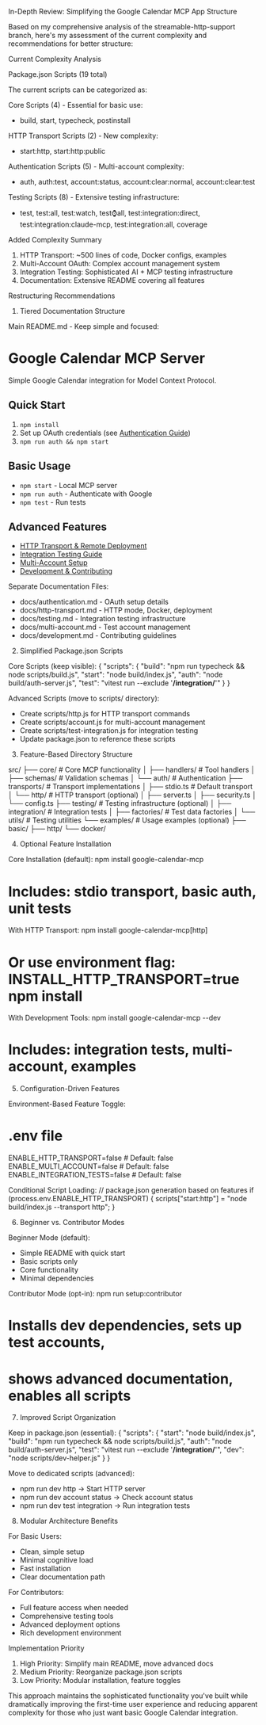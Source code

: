 In-Depth Review: Simplifying the Google Calendar MCP App Structure

  Based on my comprehensive analysis of the streamable-http-support branch, here's my
  assessment of the current complexity and recommendations for better structure:

  Current Complexity Analysis

  Package.json Scripts (19 total)

  The current scripts can be categorized as:

  Core Scripts (4) - Essential for basic use:
  - build, start, typecheck, postinstall

  HTTP Transport Scripts (2) - New complexity:
  - start:http, start:http:public

  Authentication Scripts (5) - Multi-account complexity:
  - auth, auth:test, account:status, account:clear:normal, account:clear:test

  Testing Scripts (8) - Extensive testing infrastructure:
  - test, test:all, test:watch, test:watch:all, test:integration:direct,
  test:integration:claude-mcp, test:integration:all, coverage

  Added Complexity Summary

  1. HTTP Transport: ~500 lines of code, Docker configs, examples
  2. Multi-Account OAuth: Complex account management system
  3. Integration Testing: Sophisticated AI + MCP testing infrastructure
  4. Documentation: Extensive README covering all features

  Restructuring Recommendations

  1. Tiered Documentation Structure

  Main README.md - Keep simple and focused:
  # Google Calendar MCP Server

  Simple Google Calendar integration for Model Context Protocol.

  ## Quick Start
  1. `npm install`
  2. Set up OAuth credentials (see [Authentication Guide](docs/authentication.md))
  3. `npm run auth && npm start`

  ## Basic Usage
  - `npm start` - Local MCP server
  - `npm run auth` - Authenticate with Google
  - `npm test` - Run tests

  ## Advanced Features
  - [HTTP Transport & Remote Deployment](docs/http-transport.md)
  - [Integration Testing Guide](docs/testing.md)
  - [Multi-Account Setup](docs/multi-account.md)
  - [Development & Contributing](docs/development.md)

  Separate Documentation Files:
  - docs/authentication.md - OAuth setup details
  - docs/http-transport.md - HTTP mode, Docker, deployment
  - docs/testing.md - Integration testing infrastructure
  - docs/multi-account.md - Test account management
  - docs/development.md - Contributing guidelines

  2. Simplified Package.json Scripts

  Core Scripts (keep visible):
  {
    "scripts": {
      "build": "npm run typecheck && node scripts/build.js",
      "start": "node build/index.js",
      "auth": "node build/auth-server.js",
      "test": "vitest run --exclude '**/integration/**'"
    }
  }

  Advanced Scripts (move to scripts/ directory):
  - Create scripts/http.js for HTTP transport commands
  - Create scripts/account.js for multi-account management
  - Create scripts/test-integration.js for integration testing
  - Update package.json to reference these scripts

  3. Feature-Based Directory Structure

  src/
  ├── core/                    # Core MCP functionality
  │   ├── handlers/           # Tool handlers
  │   ├── schemas/           # Validation schemas
  │   └── auth/              # Authentication
  ├── transports/             # Transport implementations
  │   ├── stdio.ts           # Default transport
  │   └── http/              # HTTP transport (optional)
  │       ├── server.ts
  │       ├── security.ts
  │       └── config.ts
  ├── testing/               # Testing infrastructure (optional)
  │   ├── integration/       # Integration tests
  │   ├── factories/         # Test data factories
  │   └── utils/            # Testing utilities
  └── examples/              # Usage examples (optional)
      ├── basic/
      ├── http/
      └── docker/

  4. Optional Feature Installation

  Core Installation (default):
  npm install google-calendar-mcp
  # Includes: stdio transport, basic auth, unit tests

  With HTTP Transport:
  npm install google-calendar-mcp[http]
  # Or use environment flag: INSTALL_HTTP_TRANSPORT=true npm install

  With Development Tools:
  npm install google-calendar-mcp --dev
  # Includes: integration tests, multi-account, examples

  5. Configuration-Driven Features

  Environment-Based Feature Toggle:
  # .env file
  ENABLE_HTTP_TRANSPORT=false     # Default: false
  ENABLE_MULTI_ACCOUNT=false      # Default: false  
  ENABLE_INTEGRATION_TESTS=false  # Default: false

  Conditional Script Loading:
  // package.json generation based on features
  if (process.env.ENABLE_HTTP_TRANSPORT) {
    scripts["start:http"] = "node build/index.js --transport http";
  }

  6. Beginner vs. Contributor Modes

  Beginner Mode (default):
  - Simple README with quick start
  - Basic scripts only
  - Core functionality
  - Minimal dependencies

  Contributor Mode (opt-in):
  npm run setup:contributor
  # Installs dev dependencies, sets up test accounts, 
  # shows advanced documentation, enables all scripts

  7. Improved Script Organization

  Keep in package.json (essential):
  {
    "scripts": {
      "start": "node build/index.js",
      "build": "npm run typecheck && node scripts/build.js",
      "auth": "node build/auth-server.js",
      "test": "vitest run --exclude '**/integration/**'",
      "dev": "node scripts/dev-helper.js"
    }
  }

  Move to dedicated scripts (advanced):
  - npm run dev http → Start HTTP server
  - npm run dev account status → Check account status
  - npm run dev test integration → Run integration tests

  8. Modular Architecture Benefits

  For Basic Users:
  - Clean, simple setup
  - Minimal cognitive load
  - Fast installation
  - Clear documentation path

  For Contributors:
  - Full feature access when needed
  - Comprehensive testing tools
  - Advanced deployment options
  - Rich development environment

  Implementation Priority

  1. High Priority: Simplify main README, move advanced docs
  2. Medium Priority: Reorganize package.json scripts
  3. Low Priority: Modular installation, feature toggles

  This approach maintains the sophisticated functionality you've built while dramatically
  improving the first-time user experience and reducing apparent complexity for those who
  just want basic Google Calendar integration.